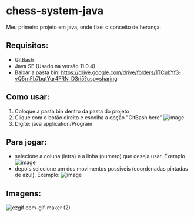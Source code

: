 # chess-system-java
Meu primeiro projeto em java, onde fixei o conceito de herança.
## Requisitos:
* GitBash
* Java SE (Usado na versão 11.0.4)
* Baixar a pasta bin: https://drive.google.com/drive/folders/1TCubYf3-vQ5rnFb7bqtYqr4FRN_D3ri5?usp=sharing
## Como usar:
1. Coloque a pasta bin dentro da pasta do projeto
2. Clique com o botão direito e escolha a opção "GitBash here" 
![image](https://user-images.githubusercontent.com/69250714/166473646-b3dc45ed-45d5-42bb-9784-c91c58058845.png)
3. Digite: java application/Program


## Para jogar: 
* selecione a coluna (letra) e a linha (numero) que deseja usar. Exemplo
![image](https://user-images.githubusercontent.com/69250714/166493432-5cf9b63f-0581-4876-b14f-3b712ada651d.png)
* depois selecione um dos movimentos possiveis (coordenadas pintadas de azul). Exemplo: 
![image](https://user-images.githubusercontent.com/69250714/166494004-383213d0-0ab0-4d26-bbc0-92748f8f7535.png)
## Imagens:
![ezgif com-gif-maker (2)](https://user-images.githubusercontent.com/69250714/166499206-b3982bcf-9b6f-4db7-a046-50f30fb220aa.gif)



